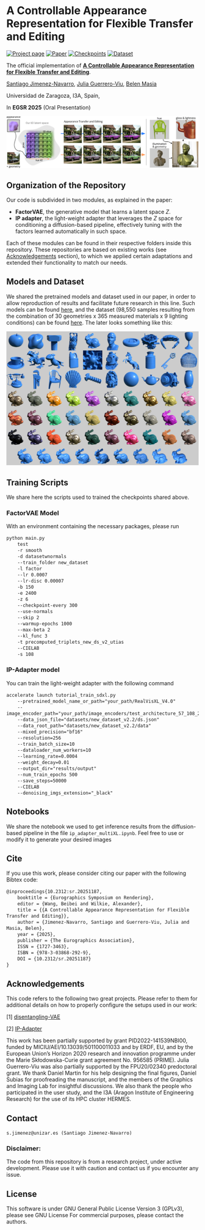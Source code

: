 

# A Controllable Appearance Representation for Flexible Transfer and Editing

[![Project page](https://img.shields.io/badge/Project%20page-🌐-gray?color=blue)](https://graphics.unizar.es/projects/mat_disentanglement_2025/) [![Paper](https://img.shields.io/badge/Paper-PDF-black?&color=red)](https://arxiv.org/pdf/2504.15028)  [![Checkpoints](https://img.shields.io/badge/Pretrained%20models-ckpts%20-black&color=green)](https://nas-graphics.unizar.es/s/ZRCZfbEzw5Ba3p3)  [![Dataset](https://img.shields.io/badge/Dataset-%F0%9F%A4%97-black?color=orange)](https://huggingface.co/datasets/SantiagoJN/mat_disent)



The official implementation of [**A Controllable Appearance Representation for Flexible Transfer and Editing**](https://graphics.unizar.es/projects/mat_disentanglement_2025/). 

[Santiago Jimenez-Navarro](https://santiagojn.github.io/), [Julia Guerrero-Viu](https://webdiis.unizar.es/~juliagv/), [Belen Masia](http://webdiis.unizar.es/~bmasia/)

Universidad de Zaragoza, I3A, Spain, 



In **EGSR 2025** (Oral Presentation)

<img src='imgs/teaser.png'/>

## Organization of the Repository

Our code is subdivided in two modules, as explained in the paper:

 - **FactorVAE**, the generative model that learns a latent space *Z*.
 - **IP adapter**, the light-weight adapter that leverages the *Z* space for conditioning a diffusion-based pipeline, effectively tuning with the factors learned automatically in such space.

Each of these modules can be found in their respective folders inside this repository. These repositories are based on existing works (see [Acknowledgements](#acknowledgements) section), to which we applied certain adaptations and extended their functionality to match our needs.

## Models and Dataset

We shared the pretrained models and dataset used in our paper, in order to allow reproduction of results and facilitate future research in this line. Such models can be found [here](https://nas-graphics.unizar.es/s/ZRCZfbEzw5Ba3p3), and the dataset (98,550 samples resulting from the combination of 30 geometries x 365 measured materials x 9 lighting conditions) can be found [here](https://huggingface.co/datasets/SantiagoJN/mat_disent). The later looks something like this: 

<img src='imgs/dataset.png'/>


## Training Scripts

We share here the scripts used to trained the checkpoints shared above.

### FactorVAE Model
With an environment containing the necessary packages, please run
```
python main.py 
	test 
	-r smooth 
	-d datasetwnormals 
	--train_folder new_dataset 
	-l factor 
	--lr 0.0007 
	--lr-disc 0.00007 
	-b 150 
	-e 2400 
	-z 6 
	--checkpoint-every 300 
	--use-normals 
	--skip 2 
	--warmup-epochs 1000 
	--max-beta 2 
	--kl_func 3 
	-t precomputed_triplets_new_ds_v2_utias 
	--CIELAB 
	-s 108
```

### IP-Adapter model
You can train the light-weight adapter with the following command

```
accelerate launch tutorial_train_sdxl.py 
	--pretrained_model_name_or_path="your_path/RealVisXL_V4.0" 
	--image_encoder_path="your_path/image_encoders/test_architecture_57_108_2.4k" 
	--data_json_file="datasets/new_dataset_v2.2/ds.json" 
	--data_root_path="datasets/new_dataset_v2.2/data" 
	--mixed_precision="bf16" 
	--resolution=256 
	--train_batch_size=10 
	--dataloader_num_workers=10 
	--learning_rate=0.0004 
	--weight_decay=0.01 
	--output_dir="results/output" 
	--num_train_epochs 500 
	--save_steps=50000 
	--CIELAB 
	--denoising_imgs_extension="_black"
```

## Notebooks

We share the notebook we used to get inference results from the diffusion-based pipeline in the file `ip_adapter_multiXL.ipynb`. Feel free to use or modify it to generate your desired images

## Cite

If you use this work, please consider citing our paper with the following Bibtex code:

```
@inproceedings{10.2312:sr.20251187,
	booktitle = {Eurographics Symposium on Rendering},
	editor = {Wang, Beibei and Wilkie, Alexander},
	title = {{A Controllable Appearance Representation for Flexible Transfer and Editing}},
	author = {Jimenez-Navarro, Santiago and Guerrero-Viu, Julia and Masia, Belen},
	year = {2025},
	publisher = {The Eurographics Association},
	ISSN = {1727-3463},
	ISBN = {978-3-03868-292-9},
	DOI = {10.2312/sr.20251187}
}
```

## Acknowledgements

This code refers to the following two great projects. Please refer to them for additional details on how to properly configure the setups used in our work:

[1] [disentangling-VAE](https://github.com/YannDubs/disentangling-vae)

[2] [IP-Adapter](https://github.com/tencent-ailab/IP-Adapter) 

This work has been partially supported by grant PID2022-141539NBI00, funded by MICIU/AEI/10.13039/501100011033 and by ERDF, EU, and by the European Union’s Horizon 2020
research and innovation programme under the Marie Skłodowska-Curie grant agreement No. 956585 (PRIME). Julia Guerrero-Viu was also partially supported by the FPU20/02340 predoctoral grant.
We thank Daniel Martin for his help designing the final figures, Daniel Subias for proofreading the manuscript, and the members of the Graphics and Imaging Lab for insightful discussions. We also thank the people who participated in the user study, and the I3A (Aragon Institute of Engineering Research) for the use of its HPC
cluster HERMES.


## Contact

    s.jimenez@unizar.es (Santiago Jimenez-Navarro)

### Disclaimer:
The code from this repository is from a research project, under active development. Please use it with caution and contact us if you encounter any issue.

## License

This software is under GNU General Public License Version 3 (GPLv3), please see GNU License
For commercial purposes, please contact the authors.
